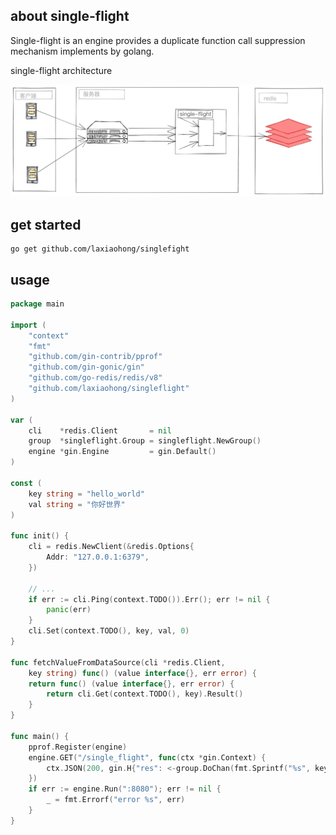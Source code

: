 ## about single-flight 
Single-flight is an engine provides a duplicate function call suppression mechanism implements by golang.

single-flight architecture

![](res/single_flight_res.jpg)

## get started 

```shell script
go get github.com/laxiaohong/singlefight
```

## usage

```go
package main

import (
	"context"
	"fmt"
	"github.com/gin-contrib/pprof"
	"github.com/gin-gonic/gin"
	"github.com/go-redis/redis/v8"
	"github.com/laxiaohong/singleflight"
)

var (
	cli    *redis.Client       = nil
	group  *singleflight.Group = singleflight.NewGroup()
	engine *gin.Engine         = gin.Default()
)

const (
	key string = "hello_world"
	val string = "你好世界"
)

func init() {
	cli = redis.NewClient(&redis.Options{
		Addr: "127.0.0.1:6379",
	})

	// ...
	if err := cli.Ping(context.TODO()).Err(); err != nil {
		panic(err)
	}
	cli.Set(context.TODO(), key, val, 0)
}

func fetchValueFromDataSource(cli *redis.Client,
	key string) func() (value interface{}, err error) {
	return func() (value interface{}, err error) {
		return cli.Get(context.TODO(), key).Result()
	}
}

func main() {
	pprof.Register(engine)
	engine.GET("/single_flight", func(ctx *gin.Context) {
		ctx.JSON(200, gin.H{"res": <-group.DoChan(fmt.Sprintf("%s", key), fetchValueFromDataSource(cli, key))})
	})
	if err := engine.Run(":8080"); err != nil {
		_ = fmt.Errorf("error %s", err)
	}
}

```

